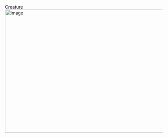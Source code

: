 Creature
<img width="514" height="394" alt="image" src="https://github.com/user-attachments/assets/86031f74-1c91-4c84-8b72-ab3c41a7d510" />
